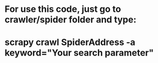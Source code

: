 # For use this code, just go to crawler/spider folder and type:
# scrapy crawl SpiderAddress -a keyword="Your search parameter"